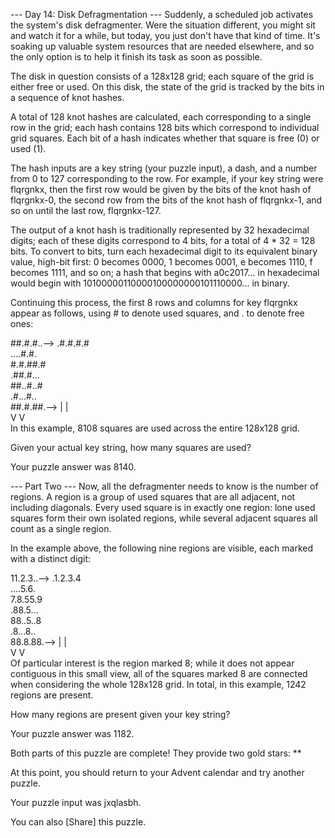 --- Day 14: Disk Defragmentation ---
Suddenly, a scheduled job activates the system's disk defragmenter. Were the situation different, you might sit and watch it for a while, but today, you just don't have that kind of time. It's soaking up valuable system resources that are needed elsewhere, and so the only option is to help it finish its task as soon as possible.

The disk in question consists of a 128x128 grid; each square of the grid is either free or used. On this disk, the state of the grid is tracked by the bits in a sequence of knot hashes.

A total of 128 knot hashes are calculated, each corresponding to a single row in the grid; each hash contains 128 bits which correspond to individual grid squares. Each bit of a hash indicates whether that square is free (0) or used (1).

The hash inputs are a key string (your puzzle input), a dash, and a number from 0 to 127 corresponding to the row. For example, if your key string were flqrgnkx, then the first row would be given by the bits of the knot hash of flqrgnkx-0, the second row from the bits of the knot hash of flqrgnkx-1, and so on until the last row, flqrgnkx-127.

The output of a knot hash is traditionally represented by 32 hexadecimal digits; each of these digits correspond to 4 bits, for a total of 4 * 32 = 128 bits. To convert to bits, turn each hexadecimal digit to its equivalent binary value, high-bit first: 0 becomes 0000, 1 becomes 0001, e becomes 1110, f becomes 1111, and so on; a hash that begins with a0c2017... in hexadecimal would begin with 10100000110000100000000101110000... in binary.

Continuing this process, the first 8 rows and columns for key flqrgnkx appear as follows, using # to denote used squares, and . to denote free ones:

##.#.#..-->
.#.#.#.#   
....#.#.   
#.#.##.#   
.##.#...   
##..#..#   
.#...#..   
##.#.##.-->
|      |   
V      V   
In this example, 8108 squares are used across the entire 128x128 grid.

Given your actual key string, how many squares are used?

Your puzzle answer was 8140.

--- Part Two ---
Now, all the defragmenter needs to know is the number of regions. A region is a group of used squares that are all adjacent, not including diagonals. Every used square is in exactly one region: lone used squares form their own isolated regions, while several adjacent squares all count as a single region.

In the example above, the following nine regions are visible, each marked with a distinct digit:

11.2.3..-->
.1.2.3.4   
....5.6.   
7.8.55.9   
.88.5...   
88..5..8   
.8...8..   
88.8.88.-->
|      |   
V      V   
Of particular interest is the region marked 8; while it does not appear contiguous in this small view, all of the squares marked 8 are connected when considering the whole 128x128 grid. In total, in this example, 1242 regions are present.

How many regions are present given your key string?

Your puzzle answer was 1182.

Both parts of this puzzle are complete! They provide two gold stars: **

At this point, you should return to your Advent calendar and try another puzzle.

Your puzzle input was jxqlasbh.

You can also [Share] this puzzle.